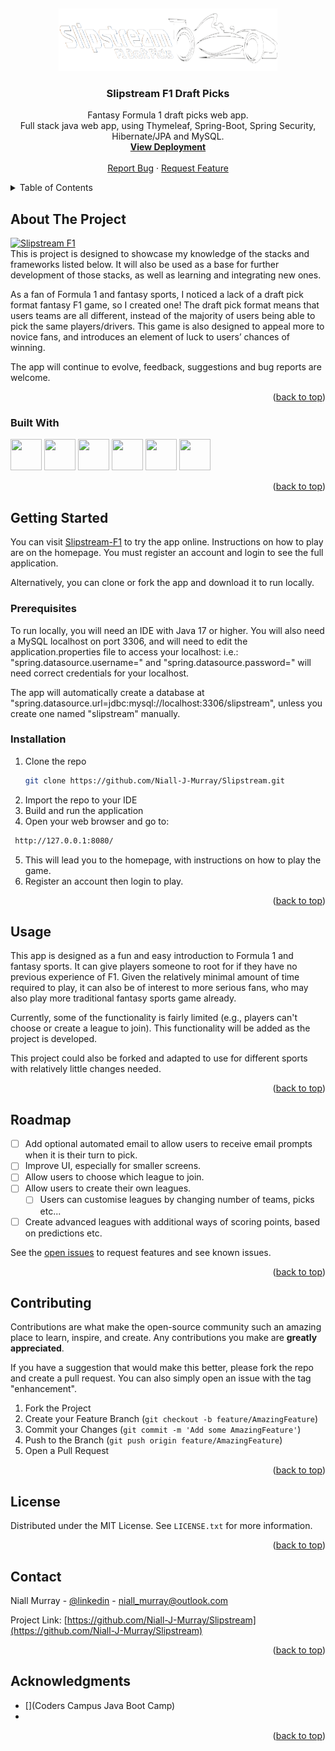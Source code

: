 <a name="readme-top"></a>
<br/>
<div align="center">
  <a href="https://slipstreamf1-production.up.railway.app/home">
    <img src="https://github.com/Niall-J-Murray/Slipstream/blob/main/src/main/resources/static/images/customLogoWhite.png" alt="Logo" width="350" height="100">
  </a>

<h3 align="center">Slipstream F1 Draft Picks</h3>

  <p align="center">
Fantasy Formula 1 draft picks web app.
      <br />
Full stack java web app, using Thymeleaf, Spring-Boot, Spring Security, Hibernate/JPA and MySQL.
    <br />
    <a href="https://slipstreamf1-production.up.railway.app/home"><strong>View Deployment</strong></a>
    <br />
    <br />
   </a>
    <a href="https://github.com/Niall-J-Murray/Slipstream/blob/main/issues">Report Bug</a>
    ·
    <a href="https://github.com/Niall-J-Murray/Slipstream/blob/main/issues">Request Feature</a>
  </p>
</div>

<details>
  <summary>Table of Contents</summary>
  <ol>
    <li>
      <a href="#about-the-project">About The Project</a>
      <ul>
        <li><a href="#built-with">Built With</a></li>
      </ul>
    </li>
    <li>
      <a href="#getting-started">Getting Started</a>
      <ul>
        <li><a href="#prerequisites">Prerequisites</a></li>
        <li><a href="#installation">Installation</a></li>
      </ul>
    </li>
    <li><a href="#usage">Usage</a></li>
    <li><a href="#roadmap">Roadmap</a></li>
    <li><a href="#contributing">Contributing</a></li>
    <li><a href="#license">License</a></li>
    <li><a href="#contact">Contact</a></li>
    <li><a href="#acknowledgments">Acknowledgments</a></li>
  </ol>
</details>

## About The Project

[![Slipstream F1][product-screenshot]](https://slipstreamf1-production.up.railway.app/home)</br>
This is project is designed to showcase my knowledge of the stacks and frameworks listed below.
It will also be used as a base for further development of those stacks, as well as learning and integrating new ones.

As a fan of Formula 1 and fantasy sports, I noticed a lack of a draft pick format fantasy F1 game, so I created one!
The draft pick format means that users teams are all different, instead of the majority of users being able to pick the same players/drivers.
This game is also designed to appeal more to novice fans, and introduces an element of luck to users’ chances of winning.

The app will continue to evolve, feedback, suggestions and bug reports are welcome.

<p align="right">(<a href="#readme-top">back to top</a>)</p>


### Built With

<img src="https://cdn.jsdelivr.net/gh/devicons/devicon/icons/java/java-original-wordmark.svg" width="50"
                height="50" />
                <img src="https://cdn.jsdelivr.net/gh/devicons/devicon/icons/spring/spring-original-wordmark.svg" width="50"
                height="50" />
                <img src="https://cdn.jsdelivr.net/gh/devicons/devicon/icons/mysql/mysql-original.svg" width="50"
                height="50" />
                <img src="https://cdn.jsdelivr.net/gh/devicons/devicon/icons/html5/html5-plain-wordmark.svg" width="50"
                height="50" />
                <img src="https://cdn.jsdelivr.net/gh/devicons/devicon/icons/css3/css3-plain-wordmark.svg" width="50"
                height="50" />
                <img src="https://cdn.jsdelivr.net/gh/devicons/devicon/icons/javascript/javascript-original.svg" width="50"
                height="50" />
<p align="right">(<a href="#readme-top">back to top</a>)</p>

## Getting Started
You can visit <a href="https://slipstreamf1-production.up.railway.app/home">Slipstream-F1</a> to try the app online. Instructions on how to play are on the homepage.
You must register an account and login to see the full application.

Alternatively, you can clone or fork the app and download it to run locally.

### Prerequisites
To run locally, you will need an IDE with Java 17 or higher.
You will also need a MySQL localhost on port 3306, and will need to edit the application.properties file to access your localhost:
i.e.: "spring.datasource.username=" and "spring.datasource.password=" will need correct credentials for your localhost.

The app will automatically create a database at "spring.datasource.url=jdbc:mysql://localhost:3306/slipstream", unless you create one named "slipstream" manually.

### Installation

1. Clone the repo
   ```sh
   git clone https://github.com/Niall-J-Murray/Slipstream.git
   ```
2. Import the repo to your IDE
3. Build and run the application
4. Open your web browser and go to:
  ```sh
   http://127.0.0.1:8080/
   ```
5. This will lead you to the homepage, with instructions on how to play the game.
6. Register an account then login to play.
<p align="right">(<a href="#readme-top">back to top</a>)</p>


## Usage

This app is designed as a fun and easy introduction to Formula 1 and fantasy sports. It can give players someone to root for if they have no previous experience of F1. Given the relatively minimal amount of time required to play, it can also be of interest to more serious fans, who may also play more traditional fantasy sports game already.

Currently, some of the functionality is fairly limited (e.g., players can't choose or create a league to join). This functionality will be added as the project is developed.

This project could also be forked and adapted to use for different sports with relatively little changes needed. 
<p align="right">(<a href="#readme-top">back to top</a>)</p>

## Roadmap

- [ ] Add optional automated email to allow users to receive email prompts when it is their turn to pick.
- [ ] Improve UI, especially for smaller screens.
- [ ] Allow users to choose which league to join.
- [ ] Allow users to create their own leagues.
    - [ ] Users can customise leagues by changing number of teams, picks etc...
- [ ] Create advanced leagues with additional ways of scoring points, based on predictions etc.

See the [open issues](https://github.com/Niall-J-Murray/Slipstream/blob/main/issues) to request features and see known issues.
<p align="right">(<a href="#readme-top">back to top</a>)</p>

## Contributing

Contributions are what make the open-source community such an amazing place to learn, inspire, and create. Any contributions you make are **greatly appreciated**.

If you have a suggestion that would make this better, please fork the repo and create a pull request. You can also simply open an issue with the tag "enhancement".

1. Fork the Project
2. Create your Feature Branch (`git checkout -b feature/AmazingFeature`)
3. Commit your Changes (`git commit -m 'Add some AmazingFeature'`)
4. Push to the Branch (`git push origin feature/AmazingFeature`)
5. Open a Pull Request
<p align="right">(<a href="#readme-top">back to top</a>)</p>

## License

Distributed under the MIT License. See `LICENSE.txt` for more information.

<p align="right">(<a href="#readme-top">back to top</a>)</p>



<!-- CONTACT -->
## Contact

Niall Murray - [@linkedin](https://www.linkedin.com/in/niall-j-murray/) - niall_murray@outlook.com

Project Link: [https://github.com/Niall-J-Murray/Slipstream](https://github.com/Niall-J-Murray/Slipstream)
<p align="right">(<a href="#readme-top">back to top</a>)</p>



<!-- ACKNOWLEDGMENTS -->
## Acknowledgments

* [](Coders Campus Java Boot Camp)
* [](ergast.com)
<p align="right">(<a href="#readme-top">back to top</a>)</p>




<!-- MARKDOWN LINKS & IMAGES -->
<!-- https://www.markdownguide.org/basic-syntax/#reference-style-links -->
[contributors-shield]: https://img.shields.io/github/contributors/github_username/repo_name.svg?style=for-the-badge
[contributors-url]: https://github.com/github_username/repo_name/graphs/contributors
[forks-shield]: https://img.shields.io/github/forks/github_username/repo_name.svg?style=for-the-badge
[forks-url]: https://github.com/github_username/repo_name/network/members
[stars-shield]: https://img.shields.io/github/stars/github_username/repo_name.svg?style=for-the-badge
[stars-url]: https://github.com/github_username/repo_name/stargazers
[issues-shield]: https://img.shields.io/github/issues/github_username/repo_name.svg?style=for-the-badge
[issues-url]: https://github.com/github_username/repo_name/issues
[license-shield]: https://img.shields.io/github/license/github_username/repo_name.svg?style=for-the-badge
[license-url]: https://github.com/github_username/repo_name/blob/master/LICENSE.txt
[linkedin-shield]: https://img.shields.io/badge/-LinkedIn-black.svg?style=for-the-badge&logo=linkedin&colorB=555
[linkedin-url]: https://linkedin.com/in/linkedin_username
[product-screenshot]: images/screenshot.png
[Next.js]: https://img.shields.io/badge/next.js-000000?style=for-the-badge&logo=nextdotjs&logoColor=white
[Next-url]: https://nextjs.org/
[React.js]: https://img.shields.io/badge/React-20232A?style=for-the-badge&logo=react&logoColor=61DAFB
[React-url]: https://reactjs.org/
[Vue.js]: https://img.shields.io/badge/Vue.js-35495E?style=for-the-badge&logo=vuedotjs&logoColor=4FC08D
[Vue-url]: https://vuejs.org/
[Angular.io]: https://img.shields.io/badge/Angular-DD0031?style=for-the-badge&logo=angular&logoColor=white
[Angular-url]: https://angular.io/
[Svelte.dev]: https://img.shields.io/badge/Svelte-4A4A55?style=for-the-badge&logo=svelte&logoColor=FF3E00
[Svelte-url]: https://svelte.dev/
[Laravel.com]: https://img.shields.io/badge/Laravel-FF2D20?style=for-the-badge&logo=laravel&logoColor=white
[Laravel-url]: https://laravel.com
[Bootstrap.com]: https://img.shields.io/badge/Bootstrap-563D7C?style=for-the-badge&logo=bootstrap&logoColor=white
[Bootstrap-url]: https://getbootstrap.com
[JQuery.com]: https://img.shields.io/badge/jQuery-0769AD?style=for-the-badge&logo=jquery&logoColor=white
[JQuery-url]: https://jquery.com 
